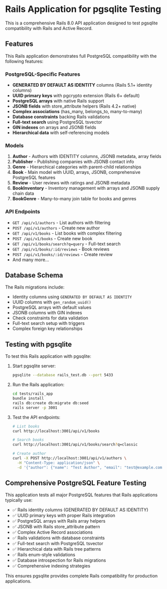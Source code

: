 # Rails Application for pgsqlite Testing

This is a comprehensive Rails 8.0 API application designed to test pgsqlite compatibility with Rails and Active Record.

## Features

This Rails application demonstrates full PostgreSQL compatibility with the following features:

### PostgreSQL-Specific Features
- **GENERATED BY DEFAULT AS IDENTITY** columns (Rails 5.1+ identity columns)
- **UUID primary keys** with pgcrypto extension (Rails 6+ default)
- **PostgreSQL arrays** with native Rails support
- **JSONB fields** with store_attribute helpers (Rails 4.2+ native)
- **Complex associations** (has_many, belongs_to, many-to-many)
- **Database constraints** backing Rails validations
- **Full-text search** using PostgreSQL tsvector
- **GIN indexes** on arrays and JSONB fields
- **Hierarchical data** with self-referencing models

### Models
1. **Author** - Authors with IDENTITY columns, JSONB metadata, array fields
2. **Publisher** - Publishing companies with JSONB contact info
3. **Genre** - Hierarchical categories with parent-child relationships
4. **Book** - Main model with UUID, arrays, JSONB, comprehensive PostgreSQL features
5. **Review** - User reviews with ratings and JSONB metadata
6. **BookInventory** - Inventory management with arrays and JSONB supply chain data
7. **BookGenre** - Many-to-many join table for books and genres

### API Endpoints
- `GET /api/v1/authors` - List authors with filtering
- `POST /api/v1/authors` - Create new author
- `GET /api/v1/books` - List books with complex filtering
- `POST /api/v1/books` - Create new book
- `GET /api/v1/books/search?q=query` - Full-text search
- `GET /api/v1/books/:id/reviews` - Book reviews
- `POST /api/v1/books/:id/reviews` - Create review
- And many more...

## Database Schema

The Rails migrations include:
- Identity columns using `GENERATED BY DEFAULT AS IDENTITY`
- UUID columns with `gen_random_uuid()`
- PostgreSQL arrays with default values
- JSONB columns with GIN indexes
- Check constraints for data validation
- Full-text search setup with triggers
- Complex foreign key relationships

## Testing with pgsqlite

To test this Rails application with pgsqlite:

1. Start pgsqlite server:
   ```bash
   pgsqlite --database rails_test.db --port 5433
   ```

2. Run the Rails application:
   ```bash
   cd tests/rails_app
   bundle install
   rails db:create db:migrate db:seed
   rails server -p 3001
   ```

3. Test the API endpoints:
   ```bash
   # List books
   curl http://localhost:3001/api/v1/books

   # Search books
   curl http://localhost:3001/api/v1/books/search?q=classic

   # Create author
   curl -X POST http://localhost:3001/api/v1/authors \
     -H "Content-Type: application/json" \
     -d '{"author": {"name": "Test Author", "email": "test@example.com"}}'
   ```

## Comprehensive PostgreSQL Feature Testing

This application tests all major PostgreSQL features that Rails applications typically use:

- ✅ Rails identity columns (GENERATED BY DEFAULT AS IDENTITY)
- ✅ UUID primary keys with proper Rails integration
- ✅ PostgreSQL arrays with Rails array helpers
- ✅ JSONB with Rails store_attribute pattern
- ✅ Complex Active Record associations
- ✅ Rails validations with database constraints
- ✅ Full-text search with PostgreSQL tsvector
- ✅ Hierarchical data with Rails tree patterns
- ✅ Rails enum-style validations
- ✅ Database introspection for Rails migrations
- ✅ Comprehensive indexing strategies

This ensures pgsqlite provides complete Rails compatibility for production applications.